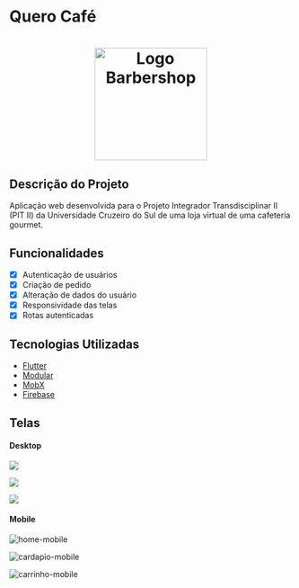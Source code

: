 # Quero Café

<h1 align="center">
  <img alt="Logo Barbershop" src="https://github.com/gugarocha/quero-cafe/assets/62728063/e07b1a74-2aed-4c07-8f75-6ae4add304ec" width=200 height=200/>
</h1>

## Descrição do Projeto 
Aplicação web desenvolvida para o Projeto Integrador Transdisciplinar II (PIT II) da Universidade Cruzeiro do Sul de uma loja virtual de uma cafeteria gourmet.

## Funcionalidades
- [x] Autenticação de usuários
- [x] Criação de pedido
- [x] Alteração de dados do usuário
- [x] Responsividade das telas
- [x] Rotas autenticadas

## Tecnologias Utilizadas
- [Flutter](https://flutter.dev)
- [Modular](https://modular.flutterando.com.br/)
- [MobX](https://mobx.netlify.app/)
- [Firebase](https://firebase.google.com/)

## Telas
#### Desktop
![](https://github.com/gugarocha/quero-cafe/assets/62728063/9bae8ea5-9b22-41fb-a487-12f4d5f4d021)  

![](https://github.com/gugarocha/quero-cafe/assets/62728063/21e57e65-a353-48d3-b899-9160bf393750)

![](https://github.com/gugarocha/quero-cafe/assets/62728063/ac8439c7-7fc8-44cb-8d0c-3694042a70ef)

#### Mobile
![home-mobile](https://github.com/gugarocha/quero-cafe/assets/62728063/e88d82cc-f05e-4820-b091-ca890ff86948)

![cardapio-mobile](https://github.com/gugarocha/quero-cafe/assets/62728063/d4fadf3e-9a36-40b9-b705-70609ee08460)

![carrinho-mobile](https://github.com/gugarocha/quero-cafe/assets/62728063/03ecebdd-42a2-4428-87c3-04487101289a)

